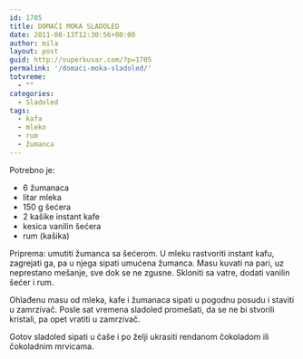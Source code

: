 ```yaml
---
id: 1705
title: DOMAĆI MOKA SLADOLED
date: 2011-08-13T12:30:56+00:00
author: mila
layout: post
guid: http://superkuvar.com/?p=1705
permalink: '/domaći-moka-sladoled/'
totvreme:
  - ""
categories:
  - Sladoled
tags:
  - kafa
  - mleko
  - rum
  - žumanca
---
```

Potrebno je:

  * 6 žumanaca
  * litar mleka
  * 150 g šećera
  * 2 kašike instant kafe
  * kesica vanilin šećera
  * rum (kašika)

Priprema: umutiti žumanca sa šećerom. U mleku rastvoriti instant kafu, zagrejati ga, pa u njega sipati umućena žumanca. Masu kuvati na pari, uz neprestano mešanje, sve dok se ne zgusne. Skloniti sa vatre, dodati vanilin šećer i rum.

Ohlađenu masu od mleka, kafe i žumanaca sipati u pogodnu posudu i staviti u zamrzivač. Posle sat vremena sladoled promešati, da se ne bi stvorili kristali, pa opet vratiti u zamrzivač.

Gotov sladoled sipati u čaše i po želji ukrasiti rendanom čokoladom ili čokoladnim mrvicama.